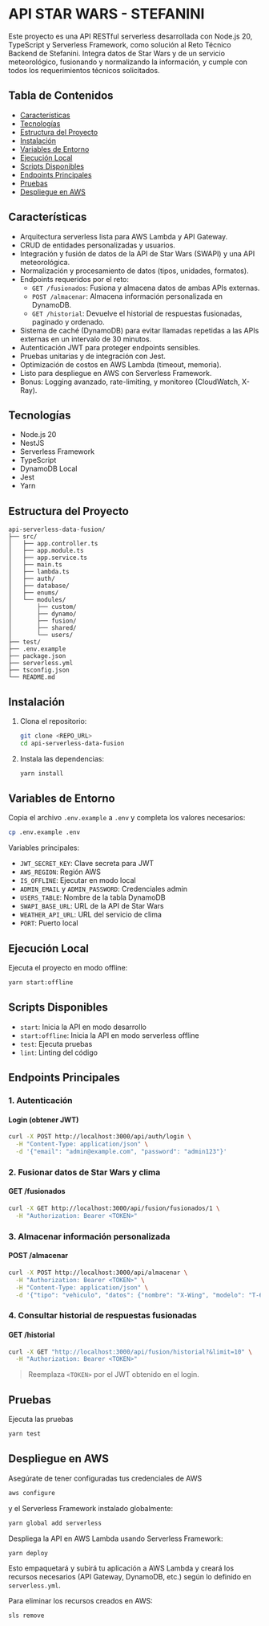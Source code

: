 # API STAR WARS - STEFANINI

Este proyecto es una API RESTful serverless desarrollada con Node.js 20, TypeScript y Serverless Framework, como solución al Reto Técnico Backend de Stefanini. Integra datos de Star Wars y de un servicio meteorológico, fusionando y normalizando la información, y cumple con todos los requerimientos técnicos solicitados.

## Tabla de Contenidos
- [Características](#características)
- [Tecnologías](#tecnologías)
- [Estructura del Proyecto](#estructura-del-proyecto)
- [Instalación](#instalación)
- [Variables de Entorno](#variables-de-entorno)
- [Ejecución Local](#ejecución-local)
- [Scripts Disponibles](#scripts-disponibles)
- [Endpoints Principales](#endpoints-principales)
- [Pruebas](#pruebas)
- [Despliegue en AWS](#despliegue-en-aws)

## Características
- Arquitectura serverless lista para AWS Lambda y API Gateway.
- CRUD de entidades personalizadas y usuarios.
- Integración y fusión de datos de la API de Star Wars (SWAPI) y una API meteorológica.
- Normalización y procesamiento de datos (tipos, unidades, formatos).
- Endpoints requeridos por el reto:
  - `GET /fusionados`: Fusiona y almacena datos de ambas APIs externas.
  - `POST /almacenar`: Almacena información personalizada en DynamoDB.
  - `GET /historial`: Devuelve el historial de respuestas fusionadas, paginado y ordenado.
- Sistema de caché (DynamoDB) para evitar llamadas repetidas a las APIs externas en un intervalo de 30 minutos.
- Autenticación JWT para proteger endpoints sensibles.
- Pruebas unitarias y de integración con Jest.
- Optimización de costos en AWS Lambda (timeout, memoria).
- Listo para despliegue en AWS con Serverless Framework.
- Bonus: Logging avanzado, rate-limiting, y monitoreo (CloudWatch, X-Ray).

## Tecnologías
- Node.js 20
- NestJS
- Serverless Framework
- TypeScript
- DynamoDB Local
- Jest
- Yarn

## Estructura del Proyecto
```
api-serverless-data-fusion/
├── src/
│   ├── app.controller.ts
│   ├── app.module.ts
│   ├── app.service.ts
│   ├── main.ts
│   ├── lambda.ts
│   ├── auth/
│   ├── database/
│   ├── enums/
│   └── modules/
│       ├── custom/
│       ├── dynamo/
│       ├── fusion/
│       ├── shared/
│       └── users/
├── test/
├── .env.example
├── package.json
├── serverless.yml
├── tsconfig.json
└── README.md
```

## Instalación
1. Clona el repositorio:
   ```bash
   git clone <REPO_URL>
   cd api-serverless-data-fusion
   ```
2. Instala las dependencias:
   ```bash
   yarn install
   ```

## Variables de Entorno
Copia el archivo `.env.example` a `.env` y completa los valores necesarios:
```bash
cp .env.example .env
```
Variables principales:
- `JWT_SECRET_KEY`: Clave secreta para JWT
- `AWS_REGION`: Región AWS
- `IS_OFFLINE`: Ejecutar en modo local
- `ADMIN_EMAIL` y `ADMIN_PASSWORD`: Credenciales admin
- `USERS_TABLE`: Nombre de la tabla DynamoDB
- `SWAPI_BASE_URL`: URL de la API de Star Wars
- `WEATHER_API_URL`: URL del servicio de clima
- `PORT`: Puerto local

## Ejecución Local
 Ejecuta el proyecto en modo offline:
   ```bash
   yarn start:offline
   ```

## Scripts Disponibles
- `start`: Inicia la API en modo desarrollo
- `start:offline`: Inicia la API en modo serverless offline
- `test`: Ejecuta pruebas
- `lint`: Linting del código

## Endpoints Principales

### 1. Autenticación

#### Login (obtener JWT)
```bash
curl -X POST http://localhost:3000/api/auth/login \
  -H "Content-Type: application/json" \
  -d '{"email": "admin@example.com", "password": "admin123"}'
```

### 2. Fusionar datos de Star Wars y clima

#### GET /fusionados
```bash
curl -X GET http://localhost:3000/api/fusion/fusionados/1 \
  -H "Authorization: Bearer <TOKEN>"
```

### 3. Almacenar información personalizada

#### POST /almacenar
```bash
curl -X POST http://localhost:3000/api/almacenar \
  -H "Authorization: Bearer <TOKEN>" \
  -H "Content-Type: application/json" \
  -d '{"tipo": "vehiculo", "datos": {"nombre": "X-Wing", "modelo": "T-65B"}}'
```

### 4. Consultar historial de respuestas fusionadas

#### GET /historial
```bash
curl -X GET "http://localhost:3000/api/fusion/historial?&limit=10" \
  -H "Authorization: Bearer <TOKEN>"
```


> Reemplaza `<TOKEN>` por el JWT obtenido en el login.


## Pruebas
Ejecuta las pruebas
```bash
yarn test
```

## Despliegue en AWS

Asegúrate de tener configuradas tus credenciales de AWS
```bash
aws configure
```

y el Serverless Framework instalado globalmente:
```bash
yarn global add serverless
```

Despliega la API en AWS Lambda usando Serverless Framework:
```bash
yarn deploy
```

Esto empaquetará y subirá tu aplicación a AWS Lambda y creará los recursos necesarios (API Gateway, DynamoDB, etc.) según lo definido en `serverless.yml`.

Para eliminar los recursos creados en AWS:
```bash
sls remove
```
